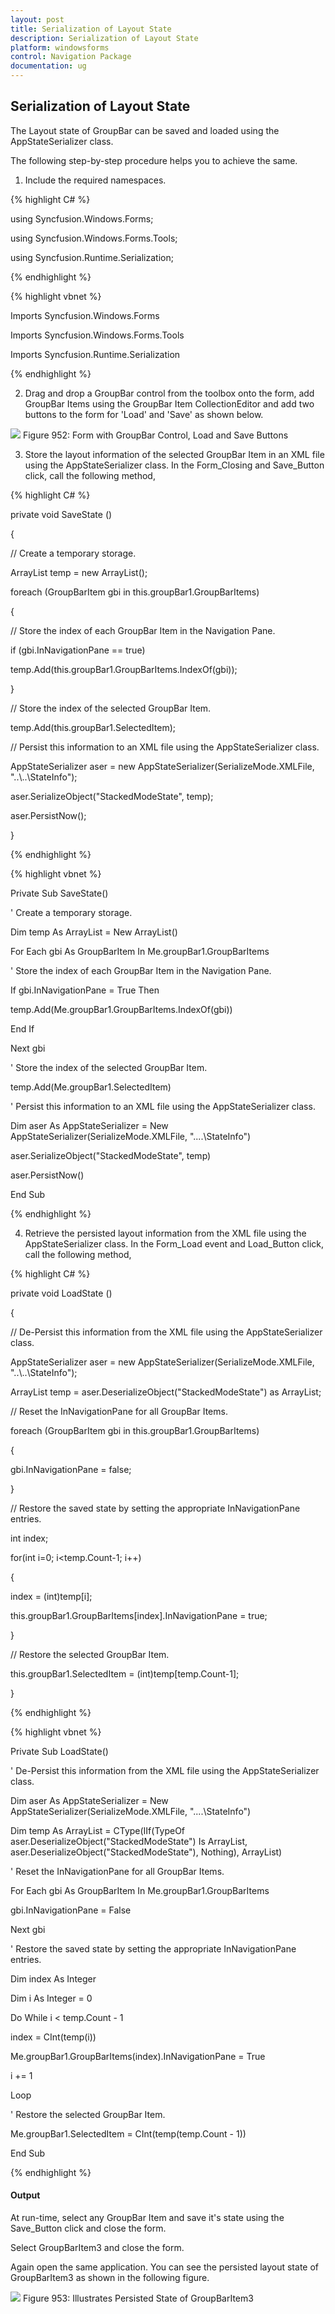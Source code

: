 ```yaml
---
layout: post
title: Serialization of Layout State 
description: Serialization of Layout State 
platform: windowsforms
control: Navigation Package
documentation: ug
---
```

## Serialization of Layout State 

The Layout state of GroupBar can be saved and loaded using the AppStateSerializer class.

The following step-by-step procedure helps you to achieve the same.

1. Include the required namespaces.

{% highlight C# %}  

using Syncfusion.Windows.Forms;

using Syncfusion.Windows.Forms.Tools;

using Syncfusion.Runtime.Serialization;

{% endhighlight %}



{% highlight vbnet %} 

Imports Syncfusion.Windows.Forms

Imports Syncfusion.Windows.Forms.Tools

Imports Syncfusion.Runtime.Serialization

{% endhighlight %}

2. Drag and drop a GroupBar control from the toolbox onto the form, add GroupBar Items using the GroupBar Item CollectionEditor and add two buttons to the form for 'Load' and 'Save' as shown below.

![](Overview_images/Overview_img43.jpeg) 
Figure 952: Form with GroupBar Control, Load and Save Buttons

3. Store the layout information of the selected GroupBar Item in an XML file using the AppStateSerializer class. In the Form_Closing and Save_Button click, call the following method,

{% highlight C# %}  

private void SaveState ()

{

// Create a temporary storage.

ArrayList temp = new ArrayList();

foreach (GroupBarItem gbi in this.groupBar1.GroupBarItems)

{

// Store the index of each GroupBar Item in the Navigation Pane.

if (gbi.InNavigationPane == true)

temp.Add(this.groupBar1.GroupBarItems.IndexOf(gbi));

}

// Store the index of the selected GroupBar Item.

temp.Add(this.groupBar1.SelectedItem);

// Persist this information to an XML file using the AppStateSerializer class.

AppStateSerializer aser = new AppStateSerializer(SerializeMode.XMLFile, "..\\..\\StateInfo");

aser.SerializeObject("StackedModeState", temp);

aser.PersistNow();

}

{% endhighlight %}



{% highlight vbnet %} 

Private Sub SaveState()

' Create a temporary storage.

Dim temp As ArrayList = New ArrayList()

For Each gbi As GroupBarItem In Me.groupBar1.GroupBarItems

' Store the index of each GroupBar Item in the Navigation Pane.

If gbi.InNavigationPane = True Then

temp.Add(Me.groupBar1.GroupBarItems.IndexOf(gbi))

End If

Next gbi

' Store the index of the selected GroupBar Item.

temp.Add(Me.groupBar1.SelectedItem)

' Persist this information to an XML file using the AppStateSerializer class.

Dim aser As AppStateSerializer = New AppStateSerializer(SerializeMode.XMLFile, "..\..\StateInfo")

aser.SerializeObject("StackedModeState", temp)

aser.PersistNow()

End Sub

{% endhighlight %}

4. Retrieve the persisted layout information from the XML file using the AppStateSerializer class. In the Form_Load event and Load_Button click, call the following method,

{% highlight C# %} 

private void LoadState ()

{

// De-Persist this information from the XML file using the AppStateSerializer class.

AppStateSerializer aser = new AppStateSerializer(SerializeMode.XMLFile, "..\\..\\StateInfo");

ArrayList temp = aser.DeserializeObject("StackedModeState") as ArrayList;

// Reset the InNavigationPane for all GroupBar Items.

foreach (GroupBarItem gbi in this.groupBar1.GroupBarItems)

{

gbi.InNavigationPane = false;

}

// Restore the saved state by setting the appropriate InNavigationPane entries.

int index;

for(int i=0; i<temp.Count-1; i++)

{

index = (int)temp[i];

this.groupBar1.GroupBarItems[index].InNavigationPane = true;

}

// Restore the selected GroupBar Item.

this.groupBar1.SelectedItem = (int)temp[temp.Count-1];

}

 {% endhighlight %}

 
{% highlight vbnet %} 

Private Sub LoadState()

' De-Persist this information from the XML file using the AppStateSerializer class.

Dim aser As AppStateSerializer = New AppStateSerializer(SerializeMode.XMLFile, "..\..\StateInfo")

Dim temp As ArrayList = CType(IIf(TypeOf aser.DeserializeObject("StackedModeState") Is ArrayList,                   
     aser.DeserializeObject("StackedModeState"), Nothing), ArrayList)

' Reset the InNavigationPane for all GroupBar Items.

For Each gbi As GroupBarItem In Me.groupBar1.GroupBarItems

gbi.InNavigationPane = False

Next gbi

' Restore the saved state by setting the appropriate InNavigationPane entries.

Dim index As Integer

Dim i As Integer = 0

Do While i < temp.Count - 1

index = CInt(temp(i))

Me.groupBar1.GroupBarItems(index).InNavigationPane = True

i += 1

Loop

' Restore the selected GroupBar Item.

Me.groupBar1.SelectedItem = CInt(temp(temp.Count - 1))

End Sub

{% endhighlight %}


#### Output

At run-time, select any GroupBar Item and save it's state using the Save_Button click and close the form. 

Select GroupBarItem3 and close the form.

Again open the same application. You can see the persisted layout state of GroupBarItem3 as shown in the following figure.



 ![](Overview_images/Overview_img44.jpeg)
Figure 953: Illustrates Persisted State of GroupBarItem3
